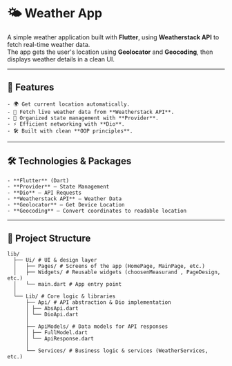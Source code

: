 # 🌤️ Weather App

  A simple weather application built with **Flutter**, using **Weatherstack API** to fetch real-time weather data.  
  The app gets the user's location using **Geolocator** and **Geocoding**, then displays weather details in a clean UI.  

---

## 🚀 Features
    - 🌍 Get current location automatically.
    - 📡 Fetch live weather data from **Weatherstack API**.
    - 🔄 Organized state management with **Provider**.
    - ⚡ Efficient networking with **Dio**.
    - 🛠️ Built with clean **OOP principles**.

---

## 🛠️ Technologies & Packages
    - **Flutter** (Dart)
    - **Provider** – State Management
    - **Dio** – API Requests
    - **Weatherstack API** – Weather Data
    - **Geolocator** – Get Device Location
    - **Geocoding** – Convert coordinates to readable location

---

## 📂 Project Structure
    lib/
      ├── Ui/ # UI & design layer
      │   ├── Pages/ # Screens of the app (HomePage, MainPage, etc.)
      │   ├── Widgets/ # Reusable widgets (choosenMeasurand , PageDesign, etc.)
      │   └── main.dart # App entry point
      │
      └── Lib/ # Core logic & libraries
          ├── Api/ # API abstraction & Dio implementation
          │ ├── AbsApi.dart
          │ └── DioApi.dart
          │
          ├── ApiModels/ # Data models for API responses
          │ ├── FullModel.dart
          │ └── ApiResponse.dart
          │
          └── Services/ # Business logic & services (WeatherServices, etc.)
  

